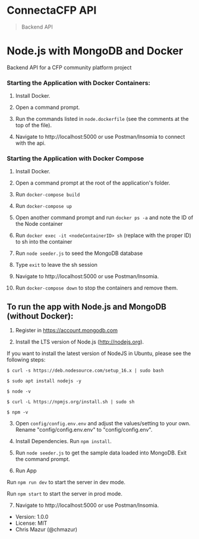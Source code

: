 # ConnectaCFP API

> Backend API 

# Node.js with MongoDB and Docker

Backend API for a CFP community platform project

### Starting the Application with Docker Containers:

1. Install Docker.

2. Open a command prompt.

3. Run the commands listed in `node.dockerfile` (see the comments at the top of the file).

4. Navigate to http://localhost:5000 or use Postman/Insomia to connect with the api.


### Starting the Application with Docker Compose

1. Install Docker.

2. Open a command prompt at the root of the application's folder.

3. Run `docker-compose build`

4. Run `docker-compose up`

5. Open another command prompt and run `docker ps -a` and note the ID of the Node container

6. Run `docker exec -it <nodeContainerID> sh` (replace <nodeContainerID> with the proper ID) to sh into the container

7. Run `node seeder.js` to seed the MongoDB database

8. Type `exit` to leave the sh session

9. Navigate to http://localhost:5000 or use Postman/Insomia.

10. Run `docker-compose down` to stop the containers and remove them.


## To run the app with Node.js and MongoDB (without Docker):

1. Register in https://account.mongodb.com 

2. Install the LTS version of Node.js (http://nodejs.org).

If you want to install the latest version of NodeJS in Ubuntu, please see the following steps:

`$ curl -s https://deb.nodesource.com/setup_16.x | sudo bash`

`$ sudo apt install nodejs -y`

`$ node -v`

`$ curl -L https://npmjs.org/install.sh | sudo sh`

`$ npm -v`

3. Open `config/config.env.env` and adjust the values/setting to your own. Rename "config/config.env.env" to "config/config.env".

4. Install Dependencies. Run `npm install`.

5. Run `node seeder.js` to get the sample data loaded into MongoDB. Exit the command prompt.

6. Run App

Run `npm run dev` to start the server in dev mode.

Run `npm start` to start the server in prod mode.

7. Navigate to http://localhost:5000 or use Postman/Insomia.

- Version: 1.0.0
- License: MIT
- Chris Mazur (@chmazur)